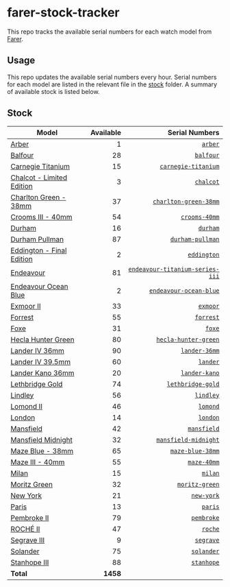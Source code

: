 # farer-stock-tracker

This repo tracks the available serial numbers for each watch model from [Farer](https://farer.com).

## Usage

This repo updates the available serial numbers every hour. Serial numbers for each model are listed in the relevant file in the [stock](./stock) folder. A summary of available stock is listed below.

## Stock

| Model | Available | Serial Numbers |
| ----- | --------: | -------------: |
| [Arber](https://usd.farer.com/products/arber) | 1 | [`arber`](./stock/arber) |
| [Balfour](https://usd.farer.com/products/balfour) | 28 | [`balfour`](./stock/balfour) |
| [Carnegie Titanium](https://usd.farer.com/products/carnegie-titanium) | 15 | [`carnegie-titanium`](./stock/carnegie-titanium) |
| [Chalcot - Limited Edition](https://usd.farer.com/products/chalcot) | 3 | [`chalcot`](./stock/chalcot) |
| [Charlton Green - 38mm](https://usd.farer.com/products/charlton-green-38mm) | 37 | [`charlton-green-38mm`](./stock/charlton-green-38mm) |
| [Crooms III - 40mm](https://usd.farer.com/products/crooms-40mm) | 54 | [`crooms-40mm`](./stock/crooms-40mm) |
| [Durham](https://usd.farer.com/products/durham) | 16 | [`durham`](./stock/durham) |
| [Durham Pullman](https://usd.farer.com/products/durham-pullman) | 87 | [`durham-pullman`](./stock/durham-pullman) |
| [Eddington - Final Edition](https://usd.farer.com/products/eddington) | 2 | [`eddington`](./stock/eddington) |
| [Endeavour](https://usd.farer.com/products/endeavour-titanium-series-iii) | 81 | [`endeavour-titanium-series-iii`](./stock/endeavour-titanium-series-iii) |
| [Endeavour Ocean Blue](https://usd.farer.com/products/endeavour-ocean-blue) | 2 | [`endeavour-ocean-blue`](./stock/endeavour-ocean-blue) |
| [Exmoor II](https://usd.farer.com/products/exmoor) | 33 | [`exmoor`](./stock/exmoor) |
| [Forrest](https://usd.farer.com/products/forrest) | 55 | [`forrest`](./stock/forrest) |
| [Foxe](https://usd.farer.com/products/foxe) | 31 | [`foxe`](./stock/foxe) |
| [Hecla Hunter Green](https://usd.farer.com/products/hecla-hunter-green) | 80 | [`hecla-hunter-green`](./stock/hecla-hunter-green) |
| [Lander IV 36mm](https://usd.farer.com/products/lander-36mm) | 90 | [`lander-36mm`](./stock/lander-36mm) |
| [Lander IV 39.5mm](https://usd.farer.com/products/lander) | 60 | [`lander`](./stock/lander) |
| [Lander Kano 36mm](https://usd.farer.com/products/lander-kano) | 20 | [`lander-kano`](./stock/lander-kano) |
| [Lethbridge Gold](https://usd.farer.com/products/lethbridge-gold) | 74 | [`lethbridge-gold`](./stock/lethbridge-gold) |
| [Lindley](https://usd.farer.com/products/lindley) | 56 | [`lindley`](./stock/lindley) |
| [Lomond II](https://usd.farer.com/products/lomond) | 46 | [`lomond`](./stock/lomond) |
| [London](https://usd.farer.com/products/london) | 14 | [`london`](./stock/london) |
| [Mansfield](https://usd.farer.com/products/mansfield) | 42 | [`mansfield`](./stock/mansfield) |
| [Mansfield Midnight](https://usd.farer.com/products/mansfield-midnight) | 32 | [`mansfield-midnight`](./stock/mansfield-midnight) |
| [Maze Blue - 38mm](https://usd.farer.com/products/maze-blue-38mm) | 65 | [`maze-blue-38mm`](./stock/maze-blue-38mm) |
| [Maze III - 40mm](https://usd.farer.com/products/maze-40mm) | 55 | [`maze-40mm`](./stock/maze-40mm) |
| [Milan](https://usd.farer.com/products/milan) | 15 | [`milan`](./stock/milan) |
| [Moritz Green](https://usd.farer.com/products/moritz-green) | 32 | [`moritz-green`](./stock/moritz-green) |
| [New York](https://usd.farer.com/products/new-york) | 21 | [`new-york`](./stock/new-york) |
| [Paris](https://usd.farer.com/products/paris) | 13 | [`paris`](./stock/paris) |
| [Pembroke II](https://usd.farer.com/products/pembroke) | 79 | [`pembroke`](./stock/pembroke) |
| [ROCHÉ II](https://usd.farer.com/products/roche) | 47 | [`roche`](./stock/roche) |
| [Segrave III](https://usd.farer.com/products/segrave) | 9 | [`segrave`](./stock/segrave) |
| [Solander](https://usd.farer.com/products/solander) | 75 | [`solander`](./stock/solander) |
| [Stanhope III](https://usd.farer.com/products/stanhope) | 88 | [`stanhope`](./stock/stanhope) |
| **Total** | **1458** | |
